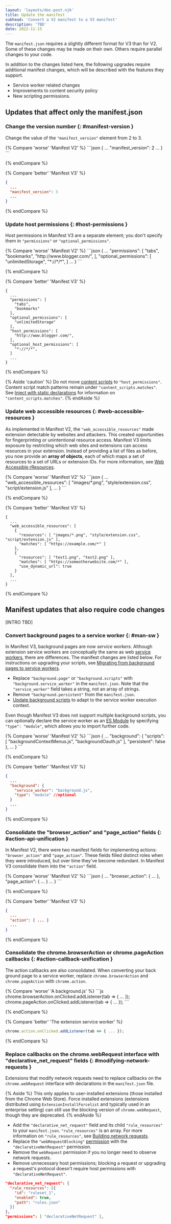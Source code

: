 ```yaml
---
layout: 'layouts/doc-post.njk'
title: Update the manifest
subhead: 'Convert a V2 manifest to a V3 manifest'
description: 'TBD'
date: 2022-11-15
---
```


The `manifest.json` requires a slightly different format for V3 than for V2. Some of these changes may be made on their own. Others require parallel changes to your code. 

In addition to the changes listed here, the following upgrades require additional manifest changes, which will be described with the features they support.

* Service worker related changes
* Improvements to content security policy
* New scripting permissions.

## Updates that affect only the manifest.json

### Change the version number  {: #manifest-version }

Change the value of the `"manifest_version"` element from 2 to 3.

<div class="switcher">
{% Compare 'worse' 'Manifest V2' %}
```json
{
  ...
  "manifest_version": 2
  ...
}
```

{% endCompare %}

{% Compare 'better' 'Manifest V3' %}
```json
{
  ...
  "manifest_version": 3
  ...
}
```

{% endCompare %}
</div>

### Update host permissions {: #host-permissions }

Host permissions in Manifest V3 are a separate element; you don't specify them in `"permissions"` or `"optional_permissions"`. 

<div class="switcher">
{% Compare 'worse' 'Manifest V2' %}
```json
{
  ...
  "permissions": [
    "tabs",
    "bookmarks",
    "http://www.blogger.com/",
  ],
  "optional_permissions": [
    "unlimitedStorage",
    "*://*/*",
  ]
  ...
}
```

{% endCompare %}

{% Compare 'better' 'Manifest V3' %}
```jsonjs/9-14
{
  ...
  "permissions": [
    "tabs",
    "bookmarks"
  ],
  "optional_permissions": [
    "unlimitedStorage"
  ],
  "host_permissions": [
    "http://www.blogger.com/",
  ],
  "optional_host_permissions": [
    "*://*/*",
  ]
  ...
}
```

{% endCompare %}
</div>

{% Aside 'caution' %}
Do not move [content scripts](/docs/extensions/mv3/content_scripts/#static-declarative) to `"host_permissions"`. Content script match patterns remain under `"content_scripts.matches"`. See [Inject with static declarations](/docs/extensions/mv3/content_scripts/#static-declarative) for information on `"content_scripts.matches"`.
{% endAside %}


<!-- Seems like this might require code changes -->
### Update web accessible resources {: #web-accessible-resources }

As implemented in Manifest V2, the `"web_accessible_resources"` made extension detectable by websites and attackers. This created opportunities for fingerprinting or unintentional resource access. Manifest V3 limits exposure by restricting which web sites and extensions can access resources in your extension. Instead of providing a list of files as before, you now provide an **array of objects**, each of which maps a set of resources to a set of URLs or extension IDs. For more information, see [Web Accessible rResources](/docs/extensions/mv3/manifest/web_accessible_resources/).

<div class="switcher">
{% Compare 'worse' 'Manifest V2' %}
```json
{
  ...
  "web_accessible_resources": [
    "images/*.png",
    "style/extension.css",
    "script/extension.js"
  ],
  ...
}
```

{% endCompare %}

{% Compare 'better' 'Manifest V3' %}
```json/3-6
{
  ...
  "web_accessible_resources": [
    {
      "resources": [ "images/*.png", "style/extension.css", "script/extension.js" ],
      "matches": [ "https://example.com/*" ]
    }, 
    {
      "resources": [ "test1.png", "test2.png" ],
      "matches": [ "https://someotherwebsite.com/*" ],
      "use_dynamic_url": true
    }
  ],
  ...
}
```

{% endCompare %}
</div>

## Manifest updates that also require code changes

[INTRO TBD]

### Convert background pages to a service worker {: #man-sw }

In Manifest V3, background pages are now *service workers*. Although extension service workers are conceptually the same as web [service workers](https://developer.mozilla.org/docs/Web/API/Service_Worker_API), there are differences. The manifest changes are listed below. For instructions on upgrading your scripts, see [Migrating from background pages to service workers](/docs/extensions/mv3/migrating_to_service_workers).

- Replace `"background.page"` or `"background.scripts"` with `"background.service_worker"` in the `manifest.json`. Note that the `"service_worker"` field takes a string, not an array of strings.
- Remove `"background.persistent"` from the `manifest.json`.
- [Update background scripts](/docs/extensions/mv3/migrating_to_service_workers) to adapt to the service worker execution context.

Even though Manifest V3 does not support multiple background scripts, you can optionally declare the service worker as an [ES Module](https://web.dev/es-modules-in-sw/#static-imports-only) by specifying `"type": "module"`, which allows you to import further code.

<div class="switcher">
{% Compare 'worse' 'Manifest V2' %}
```json
{
  ...
  "background": {
    "scripts": [
      "backgroundContextMenus.js",
      "backgroundOauth.js"
    ],
    "persistent": false
  },
  ...
}
```

{% endCompare %}

{% Compare 'better' 'Manifest V3' %}
```json
{
  ...
  "background": {
    "service_worker": "background.js",
    "type": "module" //optional
  }
  ...
}
```

{% endCompare %}
</div>


### Consolidate the "browser_action" and "page_action" fields {: #action-api-unification }

In Manifest V2, there were two manifest fields for implementing actions: `"browser_action"` and `"page_action"`. These fields filled distinct roles when they were introduced, but over time they've become redundant. In Manifest V3 consolidate them into the `"action"` field.

<!-- This previously included an example of what's in the background scripts. Should that still be here? -->

<div class="switcher">
{% Compare 'worse' 'Manifest V2' %}
```json
{
  ...
  "browser_action": { ... },
  "page_action": { ... }
  ...
}
```

{% endCompare %}

{% Compare 'better' 'Manifest V3' %}
```json
{
  ...
  "action": { ... }
  ...
}
```

{% endCompare %}
</div>

### Consolidate the chrome.browserAction or chrome.pageAction callbacks {: #action-callback-unification }

The action callbacks are also consolidated. When converting your back ground page to a service worker, replace `chrome.browserAction` and `chrome.pageAction` with `chrome.action`.

<div class="switcher">
{% Compare 'worse' 'A background.js' %}
```js
chrome.browserAction.onClicked.addListener(tab => { ... });
chrome.pageAction.onClicked.addListener(tab => { ... });
```

{% endCompare %}

{% Compare 'better' 'The extension service worker' %}
```js
chrome.action.onClicked.addListener(tab => { ... });
```

{% endCompare %}
</div>

### Replace callbacks on the chrome.webRequest interface with "declarative_net_request" fields {: #modifying-network-requests }

Extensions that modify network requests need to replace callbacks on the `chrome.webRequest` interface with declarations in the `manifest.json` file. 

{% Aside %}
This only applies to user-installed extensions (those installed from the Chrome Web Store). Force installed extensions (extensions distributed using `ExtensionInstallForcelist` and typically used in an enterprise setting) can still use the blocking version of `chrome.webRequest`, though they are deprecated.
{% endAside %}

- Add the `"declarative_net_request"` field and its child `"rule_resources"` to your `manifest.json`. `"rule_resources"` is an array. For more information on `"rule_resources"`, see [Building network requests](/docs/extensions/mv3/building-network-requests/).
- Replace the `"webRequestBlocking"` [permission](/docs/extensions/reference/permissions/) with the `"declarativeNetRequest"` permission.
- Remove the `webRequest` permission if you no longer need to observe network requests.
- Remove unnecessary host permissions; blocking a request or upgrading a request's protocol
  doesn't require host permissions with `"declarativeNetRequest"`.

```json
"declarative_net_request": {
  "rule_resources": [{
    "id": "ruleset_1",
    "enabled": true,
    "path": "rules.json"
  }]
},
"permissions": [ "declarativeNetRequest" ],
```

